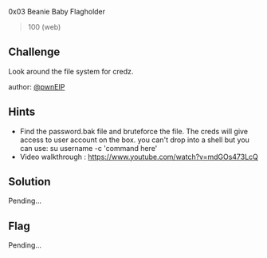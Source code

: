 0x03 Beanie Baby Flagholder
> 100 (web)

## Challenge

Look around the file system for credz.

author: [@pwnEIP](https://twitter.com/pwnEIP)

## Hints

* Find the password.bak file and bruteforce the file. The creds will give access to user account on the box. you can't drop into a shell but you can use: su username -c 'command here'
* Video walkthrough : https://www.youtube.com/watch?v=mdGOs473LcQ

## Solution

Pending...

## Flag

Pending...
